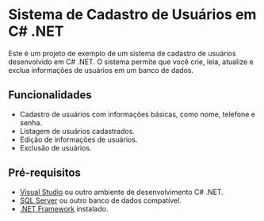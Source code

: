 # Sistema de Cadastro de Usuários em C# .NET

Este é um projeto de exemplo de um sistema de cadastro de usuários desenvolvido em C# .NET. O sistema permite que você crie, leia, atualize e exclua informações de usuários em um banco de dados.

## Funcionalidades

- Cadastro de usuários com informações básicas, como nome, telefone e senha.
- Listagem de usuários cadastrados.
- Edição de informações de usuários.
- Exclusão de usuários.

## Pré-requisitos

- [Visual Studio](https://visualstudio.microsoft.com/) ou outro ambiente de desenvolvimento C# .NET.
- [SQL Server](https://www.microsoft.com/sql-server) ou outro banco de dados compatível.
- [.NET Framework](https://dotnet.microsoft.com/) instalado.

